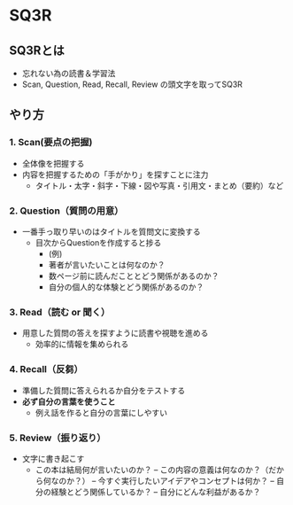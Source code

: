# SQ3R

## SQ3Rとは
- 忘れない為の読書＆学習法
- Scan, Question, Read, Recall, Review の頭文字を取ってSQ3R

## やり方
### 1. Scan(要点の把握)
- 全体像を把握する
- 内容を把握するための「手がかり」を探すことに注力
  -  タイトル・太字・斜字・下線・図や写真・引用文・まとめ（要約）など

### 2. Question（質問の用意）
- 一番手っ取り早いのはタイトルを質問文に変換する
  - 目次からQuestionを作成すると捗る
    - (例)
    - 著者が言いたいことは何なのか？
    - 数ページ前に読んだこととどう関係があるのか？
    - 自分の個人的な体験とどう関係があるのか？

### 3. Read（読む or 聞く）
- 用意した質問の答えを探すように読書や視聴を進める
  - 効率的に情報を集められる

### 4. Recall（反芻）
- 準備した質問に答えられるか自分をテストする
- **必ず自分の言葉を使うこと**
  - 例え話を作ると自分の言葉にしやすい

### 5. Review（振り返り）
- 文字に書き起こす
  - この本は結局何が言いたいのか？
  – この内容の意義は何なのか？（だから何なのか？）
  – 今すぐ実行したいアイデアやコンセプトは何か？
  – 自分の経験とどう関係しているか？
  – 自分にどんな利益があるか？
